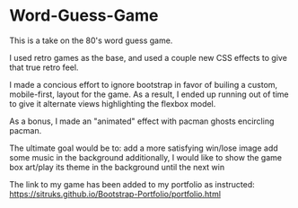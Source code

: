 # Word-Guess-Game

This is a take on the 80's word guess game.

I used retro games as the base, and used a couple new CSS effects to give that true retro feel.

I made a concious effort to ignore bootstrap in favor of builing a custom, mobile-first, layout for the game. As a result, I ended up running out of time to give it alternate views highlighting the flexbox model.

As a bonus, I made an "animated" effect with pacman ghosts encircling pacman. 

The ultimate goal would be to:
    add a more satisfying win/lose image
    add some music in the background
    additionally, I would like to show the game box art/play its theme in the background until the next win

The link to my game has been added to my portfolio as instructed: https://sitruks.github.io/Bootstrap-Portfolio/portfolio.html 